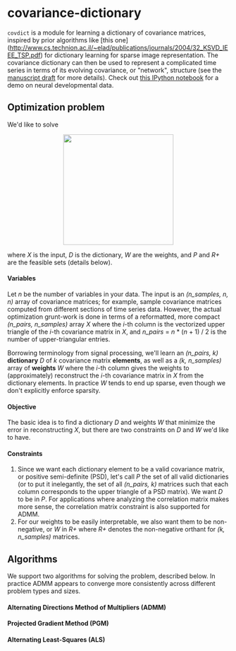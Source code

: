 # covariance-dictionary
`covdict` is a module for learning a dictionary of covariance matrices, inspired by prior algorithms like [this one] (http://www.cs.technion.ac.il/~elad/publications/journals/2004/32_KSVD_IEEE_TSP.pdf) for dictionary learning for sparse image representation. The covariance dictionary can then be used to represent a complicated time series in terms of its evolving covariance, or "network", structure (see the [manuscript draft](www.stanford.edu/~clarafj/fannjiang_covdict_draft.pdf) for more details). Check out [this IPython notebook](www.github.com/clarafj/covariance-dictionary/blob/master/demos/zebra_demo.ipynb) for a demo on neural developmental data.

## Optimization problem

We'd like to solve

<p align="center">
  <img src="https://github.com/clarafj/covariance-dictionary/blob/master/equations/opt_prob.png" width="250">
</p>

where _X_ is the input, _D_ is the dictionary, _W_ are the weights, and _P_ and _R+_ are the feasible sets (details below).

#### Variables

Let _n_ be the number of variables in your data. The input is an _(n_samples, n, n)_ array of covariance matrices; for example, sample covariance matrices computed from different sections of time series data. However, the actual optimization grunt-work is done in terms of a reformatted, more compact _(n_pairs, n_samples)_ array _X_ where the _i_-th column is the vectorized upper triangle of the _i_-th covariance matrix in _X_, and _n_pairs_ = _n_ \* (_n_ + 1) / 2 is the number of upper-triangular entries. 

Borrowing terminology from signal processing, we'll learn an _(n_pairs, k)_ __dictionary__ _D_ of _k_ covariance matrix __elements__, as well as a _(k, n_samples)_ array of __weights__ _W_ where the _i_-th column gives the weights to (approximately) reconstruct the _i_-th covariance matrix in _X_ from the dictionary elements. In practice _W_ tends to end up sparse, even though we don't explicitly enforce sparsity.

#### Objective

The basic idea is to find a dictionary _D_ and weights _W_ that minimize the error in reconstructing _X_, but there are two constraints on _D_ and _W_ we'd like to have.

#### Constraints

1. Since we want each dictionary element to be a valid covariance matrix, or positive semi-definite (PSD), let's call _P_ the set of all valid dictionaries (or to put it inelegantly, the set of all _(n_pairs, k)_ matrices such that each column corresponds to the upper triangle of a PSD matrix). We want _D_ to be in _P_. For applications where analyzing the correlation matrix makes more sense, the correlation matrix constraint is also supported for ADMM.
2. For our weights to be easily interpretable, we also want them to be non-negative, or _W_ in _R+_ where _R+_ denotes the non-negative orthant for _(k, n_samples)_ matrices.

## Algorithms

We support two algorithms for solving the problem, described below. In practice ADMM appears to converge more consistently across different problem types and sizes.

#### Alternating Directions Method of Multipliers (ADMM)

#### Projected Gradient Method (PGM)

#### Alternating Least-Squares (ALS)

